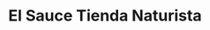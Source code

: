 ---
title: "El Sauce Tienda Naturista"
url: /pereira/el-sauce-tienda-naturista/
shop: Nahrungsergänzung
---